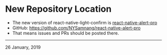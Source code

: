 # New Repository Location

- The new version of react-native-light-confirm is [react-native-alert-pro](//npmjs.com/package/react-native-alert-pro)
- GitHub: https://github.com/NYSamnang/react-native-alert-pro
- That means issues and PRs should be posted there.
---
26 January, 2019

